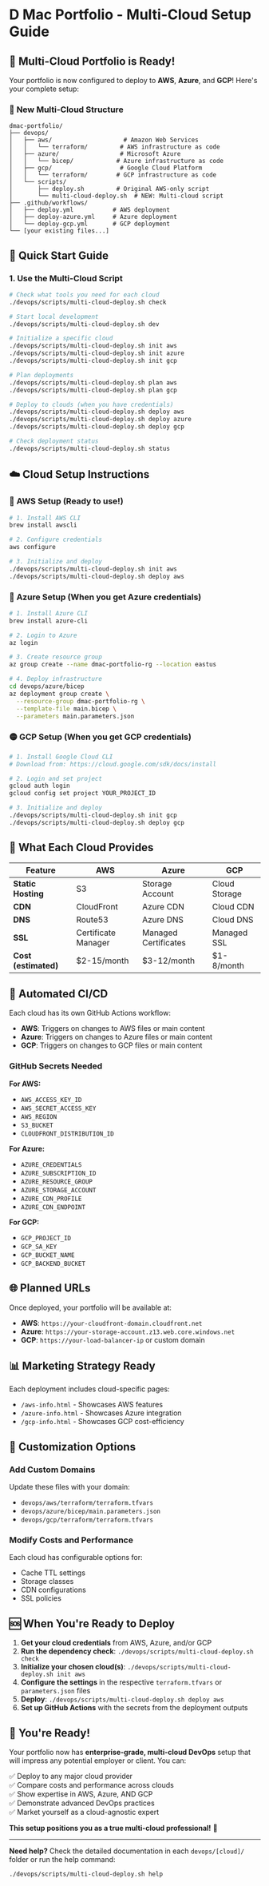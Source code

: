 # D Mac Portfolio - Multi-Cloud Setup Guide

## 🌟 **Multi-Cloud Portfolio is Ready!**

Your portfolio is now configured to deploy to **AWS**, **Azure**, and **GCP**! Here's your complete setup:

### 📁 **New Multi-Cloud Structure**

```
dmac-portfolio/
├── devops/
│   ├── aws/                    # Amazon Web Services
│   │   └── terraform/         # AWS infrastructure as code
│   ├── azure/                 # Microsoft Azure  
│   │   └── bicep/            # Azure infrastructure as code
│   ├── gcp/                   # Google Cloud Platform
│   │   └── terraform/        # GCP infrastructure as code
│   └── scripts/
│       ├── deploy.sh         # Original AWS-only script
│       └── multi-cloud-deploy.sh  # NEW: Multi-cloud script
├── .github/workflows/
│   ├── deploy.yml           # AWS deployment
│   ├── deploy-azure.yml     # Azure deployment  
│   └── deploy-gcp.yml       # GCP deployment
└── [your existing files...]
```

## 🚀 **Quick Start Guide**

### **1. Use the Multi-Cloud Script**

```bash
# Check what tools you need for each cloud
./devops/scripts/multi-cloud-deploy.sh check

# Start local development
./devops/scripts/multi-cloud-deploy.sh dev

# Initialize a specific cloud
./devops/scripts/multi-cloud-deploy.sh init aws
./devops/scripts/multi-cloud-deploy.sh init azure  
./devops/scripts/multi-cloud-deploy.sh init gcp

# Plan deployments
./devops/scripts/multi-cloud-deploy.sh plan aws
./devops/scripts/multi-cloud-deploy.sh plan gcp

# Deploy to clouds (when you have credentials)
./devops/scripts/multi-cloud-deploy.sh deploy aws
./devops/scripts/multi-cloud-deploy.sh deploy azure
./devops/scripts/multi-cloud-deploy.sh deploy gcp

# Check deployment status
./devops/scripts/multi-cloud-deploy.sh status
```

## ☁️ **Cloud Setup Instructions**

### 🔶 **AWS Setup** (Ready to use!)
```bash
# 1. Install AWS CLI
brew install awscli

# 2. Configure credentials
aws configure

# 3. Initialize and deploy
./devops/scripts/multi-cloud-deploy.sh init aws
./devops/scripts/multi-cloud-deploy.sh deploy aws
```

### 🔷 **Azure Setup** (When you get Azure credentials)
```bash
# 1. Install Azure CLI
brew install azure-cli

# 2. Login to Azure
az login

# 3. Create resource group
az group create --name dmac-portfolio-rg --location eastus

# 4. Deploy infrastructure
cd devops/azure/bicep
az deployment group create \
  --resource-group dmac-portfolio-rg \
  --template-file main.bicep \
  --parameters main.parameters.json
```

### 🟡 **GCP Setup** (When you get GCP credentials)
```bash
# 1. Install Google Cloud CLI
# Download from: https://cloud.google.com/sdk/docs/install

# 2. Login and set project
gcloud auth login
gcloud config set project YOUR_PROJECT_ID

# 3. Initialize and deploy
./devops/scripts/multi-cloud-deploy.sh init gcp
./devops/scripts/multi-cloud-deploy.sh deploy gcp
```

## 🎯 **What Each Cloud Provides**

| Feature | AWS | Azure | GCP |
|---------|-----|-------|-----|
| **Static Hosting** | S3 | Storage Account | Cloud Storage |
| **CDN** | CloudFront | Azure CDN | Cloud CDN |
| **DNS** | Route53 | Azure DNS | Cloud DNS |
| **SSL** | Certificate Manager | Managed Certificates | Managed SSL |
| **Cost (estimated)** | $2-15/month | $3-12/month | $1-8/month |

## 🤖 **Automated CI/CD**

Each cloud has its own GitHub Actions workflow:

- **AWS**: Triggers on changes to AWS files or main content
- **Azure**: Triggers on changes to Azure files or main content  
- **GCP**: Triggers on changes to GCP files or main content

### **GitHub Secrets Needed**

**For AWS:**
- `AWS_ACCESS_KEY_ID`
- `AWS_SECRET_ACCESS_KEY`
- `AWS_REGION`
- `S3_BUCKET`
- `CLOUDFRONT_DISTRIBUTION_ID`

**For Azure:**
- `AZURE_CREDENTIALS`
- `AZURE_SUBSCRIPTION_ID`
- `AZURE_RESOURCE_GROUP`
- `AZURE_STORAGE_ACCOUNT`
- `AZURE_CDN_PROFILE`
- `AZURE_CDN_ENDPOINT`

**For GCP:**
- `GCP_PROJECT_ID`
- `GCP_SA_KEY`
- `GCP_BUCKET_NAME`
- `GCP_BACKEND_BUCKET`

## 🌐 **Planned URLs**

Once deployed, your portfolio will be available at:

- **AWS**: `https://your-cloudfront-domain.cloudfront.net`
- **Azure**: `https://your-storage-account.z13.web.core.windows.net`
- **GCP**: `https://your-load-balancer-ip` or custom domain

## 📊 **Marketing Strategy Ready**

Each deployment includes cloud-specific pages:
- `/aws-info.html` - Showcases AWS features
- `/azure-info.html` - Showcases Azure integration
- `/gcp-info.html` - Showcases GCP cost-efficiency

## 🔧 **Customization Options**

### **Add Custom Domains**
Update these files with your domain:
- `devops/aws/terraform/terraform.tfvars`
- `devops/azure/bicep/main.parameters.json`
- `devops/gcp/terraform/terraform.tfvars`

### **Modify Costs and Performance**
Each cloud has configurable options for:
- Cache TTL settings
- Storage classes
- CDN configurations
- SSL policies

## 🆘 **When You're Ready to Deploy**

1. **Get your cloud credentials** from AWS, Azure, and/or GCP
2. **Run the dependency check**: `./devops/scripts/multi-cloud-deploy.sh check`
3. **Initialize your chosen cloud(s)**: `./devops/scripts/multi-cloud-deploy.sh init aws`
4. **Configure the settings** in the respective `terraform.tfvars` or `parameters.json` files
5. **Deploy**: `./devops/scripts/multi-cloud-deploy.sh deploy aws`
6. **Set up GitHub Actions** with the secrets from the deployment outputs

## 🎉 **You're Ready!**

Your portfolio now has **enterprise-grade, multi-cloud DevOps** setup that will impress any potential employer or client. You can:

✅ Deploy to any major cloud provider  
✅ Compare costs and performance across clouds  
✅ Show expertise in AWS, Azure, AND GCP  
✅ Demonstrate advanced DevOps practices  
✅ Market yourself as a cloud-agnostic expert  

**This setup positions you as a true multi-cloud professional!** 🚀

---

**Need help?** Check the detailed documentation in each `devops/[cloud]/` folder or run the help command:
```bash
./devops/scripts/multi-cloud-deploy.sh help
```
